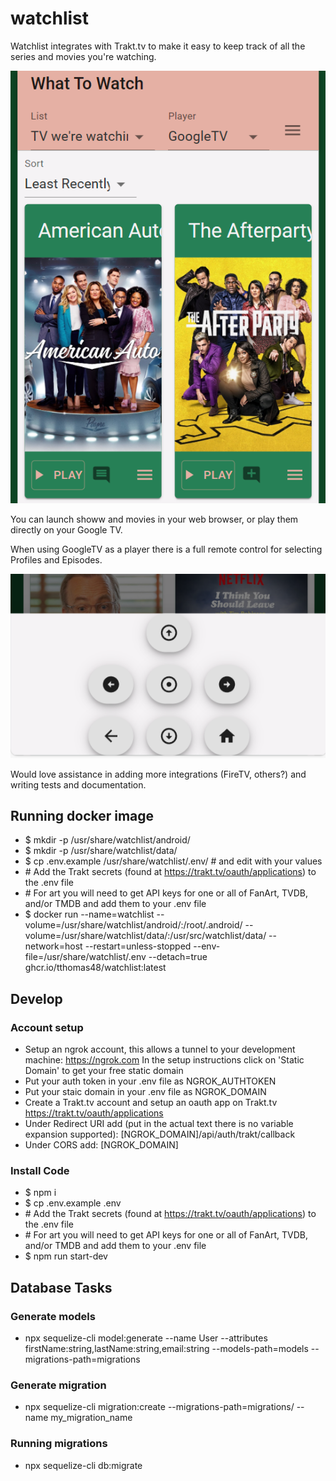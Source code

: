 # watchlist
Watchlist integrates with Trakt.tv to make it easy to keep track of all the series and movies you're watching. 

![Watchlist UI](images/ui.png?raw=true "UI")

You can launch showw and movies in your web browser, or play them directly on your Google TV. 

When using GoogleTV as a player there is a full remote control for selecting Profiles and Episodes.

![Watchlist Remote](images/remote.png?raw=true "Remote")

Would love assistance in adding more integrations (FireTV, others?) and writing tests and documentation.

## Running docker image
- $ mkdir -p /usr/share/watchlist/android/
- $ mkdir -p /usr/share/watchlist/data/
- $ cp .env.example /usr/share/watchlist/.env/ # and edit with your values
- \# Add the Trakt secrets (found at https://trakt.tv/oauth/applications) to the .env file
- \# For art you will need to get API keys for one or all of FanArt, TVDB, and/or TMDB and add them to your .env file
- $ docker run --name=watchlist --volume=/usr/share/watchlist/android/:/root/.android/ --volume=/usr/share/watchlist/data/:/usr/src/watchlist/data/ --network=host --restart=unless-stopped --env-file=/usr/share/watchlist/.env --detach=true ghcr.io/tthomas48/watchlist:latest


## Develop

### Account setup
- Setup an ngrok account, this allows a tunnel to your development machine:
  https://ngrok.com
  In the setup instructions click on 'Static Domain' to get your free static domain
- Put your auth token in your .env file as NGROK_AUTHTOKEN
- Put your staic domain in your .env file as NGROK_DOMAIN
- Create a Trakt.tv account and setup an oauth app on Trakt.tv
  https://trakt.tv/oauth/applications
- Under Redirect URI add (put in the actual text there is no variable expansion supported):
  [NGROK_DOMAIN]/api/auth/trakt/callback
- Under CORS add:
  [NGROK_DOMAIN]

### Install Code
- $ npm i
- $ cp .env.example .env
- \# Add the Trakt secrets (found at https://trakt.tv/oauth/applications) to the .env file
- \# For art you will need to get API keys for one or all of FanArt, TVDB, and/or TMDB and add them to your .env file
- $ npm run start-dev

## Database Tasks

### Generate models
- npx sequelize-cli model:generate --name User --attributes firstName:string,lastName:string,email:string --models-path=models --migrations-path=migrations

### Generate migration
- npx sequelize-cli migration:create --migrations-path=migrations/ --name my_migration_name

### Running migrations
- npx sequelize-cli db:migrate